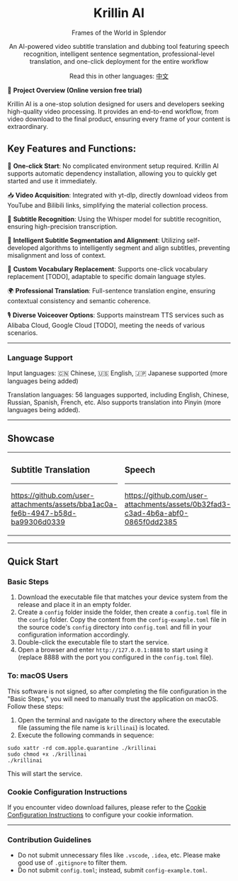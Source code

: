 <div align="center">
  <h1>Krillin AI</h1>
  <p>Frames of the World in Splendor</p>
  <p>An AI-powered video subtitle translation and dubbing tool featuring speech recognition, intelligent sentence segmentation, professional-level translation, and one-click deployment for the entire workflow</p>

  Read this in other languages: [中文](../README.md)

</div>

🚀 **Project Overview (Online version free trial)**

Krillin AI is a one-stop solution designed for users and developers seeking high-quality video processing. It provides an end-to-end workflow, from video download to the final product, ensuring every frame of your content is extraordinary.

## Key Features and Functions:

🎯 **One-click Start**: No complicated environment setup required. Krillin AI supports automatic dependency installation, allowing you to quickly get started and use it immediately.

📥 **Video Acquisition**: Integrated with yt-dlp, directly download videos from YouTube and Bilibili links, simplifying the material collection process.

📜 **Subtitle Recognition**: Using the Whisper model for subtitle recognition, ensuring high-precision transcription.

🧠 **Intelligent Subtitle Segmentation and Alignment**: Utilizing self-developed algorithms to intelligently segment and align subtitles, preventing misalignment and loss of context.

🔄 **Custom Vocabulary Replacement**: Supports one-click vocabulary replacement [TODO], adaptable to specific domain language styles.

🌍 **Professional Translation**: Full-sentence translation engine, ensuring contextual consistency and semantic coherence.

🎙️ **Diverse Voiceover Options**: Supports mainstream TTS services such as Alibaba Cloud, Google Cloud [TODO], meeting the needs of various scenarios.

---
### Language Support

Input languages: 🇨🇳 Chinese, 🇺🇸 English, 🇯🇵 Japanese supported (more languages being added)

Translation languages: 56 languages supported, including English, Chinese, Russian, Spanish, French, etc. Also supports translation into Pinyin (more languages being added).


---
## Showcase
<table>
<tr>
<td width="50%">

### Subtitle Translation
---
https://github.com/user-attachments/assets/bba1ac0a-fe6b-4947-b58d-ba99306d0339

</td>
<td width="50%">

### Speech
---
https://github.com/user-attachments/assets/0b32fad3-c3ad-4b6a-abf0-0865f0dd2385

</td>
</tr>
</table>

---
## Quick Start
### Basic Steps
1. Download the executable file that matches your device system from the release and place it in an empty folder.
2. Create a `config` folder inside the folder, then create a `config.toml` file in the `config` folder. Copy the content from the `config-example.toml` file in the source code's `config` directory into `config.toml` and fill in your configuration information accordingly.
3. Double-click the executable file to start the service.
4. Open a browser and enter `http://127.0.0.1:8888` to start using it (replace 8888 with the port you configured in the `config.toml` file).

### To: macOS Users
This software is not signed, so after completing the file configuration in the "Basic Steps," you will need to manually trust the application on macOS. Follow these steps:
1. Open the terminal and navigate to the directory where the executable file (assuming the file name is `krillinai`) is located.
2. Execute the following commands in sequence:
```
sudo xattr -rd com.apple.quarantine ./krillinai
sudo chmod +x ./krillinai
./krillinai
```
This will start the service.


### Cookie Configuration Instructions

If you encounter video download failures, please refer to the [Cookie Configuration Instructions](./docs/get_cookies.md) to configure your cookie information.

---

### Contribution Guidelines

- Do not submit unnecessary files like `.vscode`, `.idea`, etc. Please make good use of `.gitignore` to filter them.
- Do not submit `config.toml`; instead, submit `config-example.toml`.


